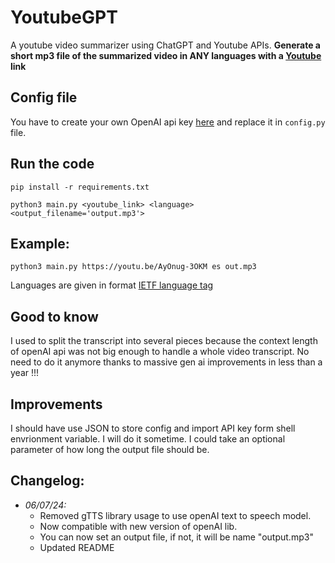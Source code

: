 # YoutubeGPT

A youtube video summarizer using ChatGPT and Youtube APIs.
**Generate a short mp3 file of the summarized video in ANY languages with a [Youtube](youtube.com) link**

## Config file
You have to create your own OpenAI api key [here](https://platform.openai.com/account/api-keys) and replace it in `config.py` file.

## Run the code

`pip install -r requirements.txt`

`python3 main.py <youtube_link> <language> <output_filename='output.mp3'>`

## Example:

`python3 main.py https://youtu.be/AyOnug-3OKM es out.mp3`

Languages are given in format [IETF language tag](https://en.wikipedia.org/wiki/IETF_language_tag)

## Good to know

I used to split the transcript into several pieces because the context length of openAI api was not big enough to handle a whole video transcript.
No need to do it anymore thanks to massive gen ai improvements in less than a year !!!

## Improvements

I should have use JSON to store config and import API key form shell envrionment variable. I will do it sometime.
I could take an optional parameter of how long the output file should be.

## Changelog:
- *06/07/24:*
  - Removed gTTS library usage to use openAI text to speech model.
  - Now compatible with new version of openAI lib.
  - You can now set an output file, if not, it will be name "output.mp3"
  - Updated README

